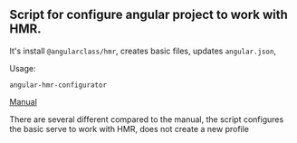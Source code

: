## Script for configure angular project to work with HMR.

It's install `@angularclass/hmr`, creates basic files, updates `angular.json`,

Usage:

```
angular-hmr-configurator
```

[Manual](https://dev.to/ctrleffive/hot-module-replacement-in-angular-2ckl)

There are several different compared to the manual, the script configures the basic serve to work with HMR, does not create a new profile
